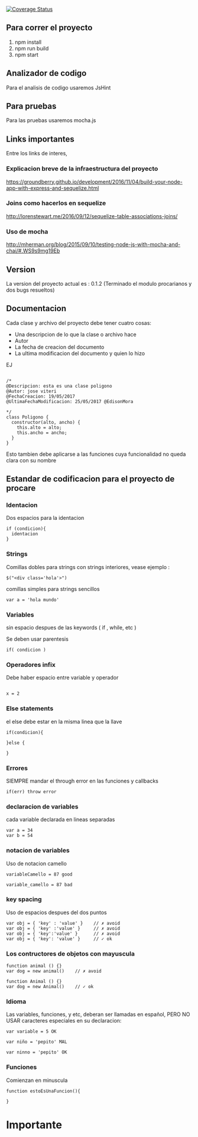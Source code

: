 <a href='https://coveralls.io/github/javiteri95/procareWebApp?branch=BE_asistencias'><img src='https://coveralls.io/repos/github/javiteri95/procareWebApp/badge.svg?branch=BE_asistencias' alt='Coverage Status' /></a>

## Para correr el proyecto
1) npm install
2) npm run build
3) npm start

## Analizador de codigo

Para el analisis de codigo usaremos JsHint

## Para pruebas

Para las pruebas usaremos mocha.js

## Links importantes
Entre los links de interes,

### Explicacion breve de la infraestructura del proyecto

https://groundberry.github.io/development/2016/11/04/build-your-node-app-with-express-and-sequelize.html 

### Joins como hacerlos en sequelize

http://lorenstewart.me/2016/09/12/sequelize-table-associations-joins/ 

### Uso de mocha

http://mherman.org/blog/2015/09/10/testing-node-js-with-mocha-and-chai/#.WS9s9mg19Eb 

## Version

La version del proyecto actual es : 0.1.2
(Terminado el modulo procarianos y dos bugs resueltos)


## Documentacion

Cada clase y archivo del proyecto debe tener cuatro cosas:

* Una descripcion de lo que la clase o archivo hace
* Autor
* La fecha de creacion del documento
* La ultima modificacion del documento y quien lo hizo

EJ 

```

/*
@Descripcion: esta es una clase poligono
@Autor: jose viteri
@FechaCreacion: 19/05/2017
@UltimaFechaModificacion: 25/05/2017 @EdisonMora

*/
class Poligono {
  constructor(alto, ancho) {
    this.alto = alto;
    this.ancho = ancho;
  }
}
```

Esto tambien debe aplicarse a las funciones cuya funcionalidad no queda clara con su nombre

## Estandar de codificacion para el proyecto de procare

### Identacion

Dos espacios para la identacion

```
if (condicion){
  identacion
}
```

### Strings

Comillas dobles para strings con strings interiores, vease ejemplo :

```
$("<div class='hola'>")
```

comillas simples para strings sencillos
```
var a = 'hola mundo'
```

### Variables 

sin espacio despues de las keywords ( if , while, etc )

Se deben usar parentesis

```
if( condicion )
```

### Operadores infix

Debe haber espacio entre variable y operador
```

x = 2 

```

### Else statements

el else debe estar en la misma linea que la llave

```
if(condicion){

}else {

}
```

### Errores

SIEMPRE mandar el through error en las funciones y callbacks

```
if(err) throw error
```

### declaracion de variables

cada variable declarada en lineas separadas
```
var a = 34
var b = 54
```

### notacion de variables

Uso de notacion camello
```
variableCamello = 87 good

variable_camello = 87 bad 
```

### key spacing

Uso de espacios despues del dos puntos 
```
var obj = { 'key' : 'value' }    // ✗ avoid 
var obj = { 'key' :'value' }     // ✗ avoid 
var obj = { 'key':'value' }      // ✗ avoid 
var obj = { 'key': 'value' }     // ✓ ok 
```

### Los contructores de objetos con mayuscula 

```
function animal () {}
var dog = new animal()    // ✗ avoid 
 
function Animal () {}
var dog = new Animal()    // ✓ ok 

```

### Idioma

Las variables, funciones, y etc, deberan ser llamadas en español, PERO NO USAR caracteres especiales en su declaracion:

```
var variable = 5 OK

var niño = 'pepito' MAL

var ninno = 'pepito' OK

```

### Funciones

Comienzan en minuscula

```
function estoEsUnaFuncion(){

}

```

# Importante
